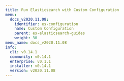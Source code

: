 ```yaml
---
title: Run Elasticsearch with Custom Configuration
menu:
  docs_v2020.11.08:
    identifier: es-configuration
    name: Custom Configuration
    parent: es-elasticsearch-guides
    weight: 30
menu_name: docs_v2020.11.08
info:
  cli: v0.14.1
  community: v0.14.1
  enterprise: v0.1.1
  installer: v0.14.1
  version: v2020.11.08
---
```


